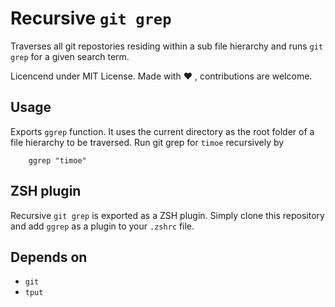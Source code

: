 <!--
MIT License

Copyright (c) 2019 Timo E aus E

Permission is hereby granted, free of charge, to any person obtaining a copy
of this software and associated documentation files (the "Software"), to deal
in the Software without restriction, including without limitation the rights
to use, copy, modify, merge, publish, distribute, sublicense, and/or sell
copies of the Software, and to permit persons to whom the Software is
furnished to do so, subject to the following conditions:

The above copyright notice and this permission notice shall be included in all
copies or substantial portions of the Software.

THE SOFTWARE IS PROVIDED "AS IS", WITHOUT WARRANTY OF ANY KIND, EXPRESS OR
IMPLIED, INCLUDING BUT NOT LIMITED TO THE WARRANTIES OF MERCHANTABILITY,
FITNESS FOR A PARTICULAR PURPOSE AND NONINFRINGEMENT. IN NO EVENT SHALL THE
AUTHORS OR COPYRIGHT HOLDERS BE LIABLE FOR ANY CLAIM, DAMAGES OR OTHER
LIABILITY, WHETHER IN AN ACTION OF CONTRACT, TORT OR OTHERWISE, ARISING FROM,
OUT OF OR IN CONNECTION WITH THE SOFTWARE OR THE USE OR OTHER DEALINGS IN THE
SOFTWARE.
-->

# Recursive `git grep`

Traverses all git repostories residing within a sub file hierarchy and runs `git grep` 
for a given search term.

Licencend under MIT License. Made with :heart: , contributions are welcome.

## Usage

Exports `ggrep` function. It uses the  current directory as the root folder of a file 
hierarchy to be traversed. Run git grep for `timoe` recursively by 

```
    ggrep "timoe"
```

## ZSH plugin

Recursive `git grep` is exported as a ZSH plugin. Simply clone this repository and 
add `ggrep` as a plugin to your `.zshrc` file.

## Depends on

* `git`
* `tput`
